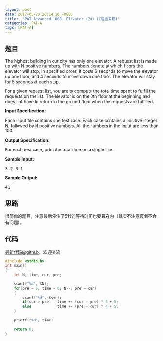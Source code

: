 ```yaml
---
layout: post
date: 2017-05-20 20:14:10 +0800
title:  "PAT Advanced 1008. Elevator (20) (C语言实现)"
categories: PAT-A
tags: [PAT-A]
---
```


## 题目

<div id="problemContent">
<p>The highest building in our city has only one elevator. A request list is made up with N positive numbers. The numbers denote at which floors the elevator will stop, in specified order. It costs 6 seconds to move the elevator up one floor, and 4 seconds to move down one floor. The elevator will stay for 5 seconds at each stop.</p>
<p>For a given request list, you are to compute the total time spent to fulfill the requests on the list. The elevator is on the 0th floor at the beginning and does not have to return to the ground floor when the requests are fulfilled.</p>
<p><b>
Input Specification:
</b></p>
<p>Each input file contains one test case. Each case contains a positive integer N, followed by N positive numbers. All the numbers in the input are less than 100.</p>
<p><b>
Output Specification:
</b></p>
<p>For each test case, print the total time on a single line. </p>
<b>Sample Input:</b><pre>
3 2 3 1
</pre>
<b>Sample Output:</b><pre>
41
</pre>
</div>

## 思路

很简单的题目，注意最后停住了5秒的等待时间也要算在内（其实不注意反倒不会有问题）。

## 代码

[最新代码@github](https://github.com/OliverLew/PAT/blob/master/PATAdvanced/1008.c)，欢迎交流
```c
#include <stdio.h>
int main()
{
    int N, time, cur, pre;
    
    scanf("%d", &N);
    for(pre = 0, time = 0; N--; pre = cur)
    {
        scanf("%d", &cur);
        if(cur > pre)   time += (cur - pre) * 6 + 5;
        else            time += (pre - cur) * 4 + 5;
    }
    
    printf("%d", time);
    
    return 0;
}

```